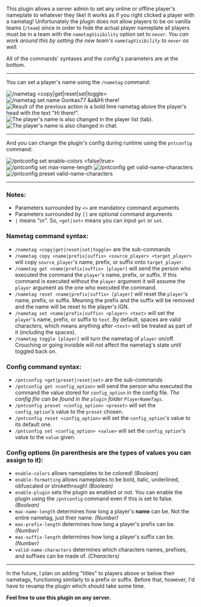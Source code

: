 This plugin allows a server admin to set any online or offline player's nameplate to whatever they like! It works as if you right clicked a player with a nametag! Unfortunately the plugin does not allow players to be on vanilla teams (`/team`) since in order to hide the actual player nameplate all players must be in a team with the `nametagVisibility` option set to `never`. _You can work around this by setting the new team's `nametagVisibility` to `never` as well._

All of the commands' syntaxes and the config's parameters are at the bottom.

---

You can set a player's name using the `/nametag` command:


![/nametag <copy|get|reset|set|toggle>](https://cdn.modrinth.com/data/cached_images/4172730a7ec0283318654f58fa0ff2177b8a2529_0.webp)
![/nametag set name Gonkas77 &a&lHi there!](https://cdn.modrinth.com/data/cached_images/8d81b613f909a80473c776b917c65411e997add6_0.webp)
![Result of the previous action is a bold lime nametag above the player's head with the text "Hi there!".](https://cdn.modrinth.com/data/cached_images/f44a0fbcb6171e1086d335d2037deb70b23c96de_0.webp)
![The player's name is also changed in the player list (tab).](https://cdn.modrinth.com/data/cached_images/f4d6397c9e86ee0b64d8093c12e2d77c9e962a1f_0.webp)
![The player's name is also changed in chat.](https://cdn.modrinth.com/data/cached_images/5bb8d51829c9c87f4e58d33d245abed3db9ce79e_0.webp)

---

And you can change the plugin's config during runtime using the `pntconfig` command:


![/pntconfig set enable-colors <false|true>](https://cdn.modrinth.com/data/cached_images/f6c4571fdd359c311bc25dbfca78678b5d03642a_0.webp)
![/pntconfig set max-name-length <length>](https://cdn.modrinth.com/data/cached_images/81dcd7a5a7a88eed901949df6da84fb145409817_0.webp)
![/pntconfig get valid-name-characters](https://cdn.modrinth.com/data/cached_images/0ba76deced78bb57626760af150e805aab58bec2_0.webp)
![/pntconfig preset valid-name-characters <preset>](https://cdn.modrinth.com/data/cached_images/bff61405a7f8480e49876d17fe8a6420fa9e2aff_0.webp)

---

### Notes:
- Parameters surrounded by `<>` are mandatory command arguments
- Parameters surrounded by `[]` are optional command arguments
- `|` means "or". So, `<get|set>` means you can input `get` or `set`.

### Nametag command syntax:
- `/nametag <copy|get|reset|set|toggle>` are the sub-commands
- `/nametag copy <name|prefix|suffix> <source_player> <target_player>` will copy `source_player`'s name, prefix, or suffix onto `target_player`.
- `/nametag get <name|prefix|suffix> [player]` will send the person who executed the command the `player`'s name, prefix, or suffix. If this command is executed without the `player` argument it will assume the `player` argument as the one who executed the command.
- `/nametag reset <name|prefix|suffix> [player]` will reset the `player`'s name, prefix, or suffix. Meaning the prefix and the suffix will be removed and the name will be reset to the player's IGN.
- `/nametag set <name|prefix|suffix> <player> <text>` will set the `player`'s name, prefix, or suffix to `text`. By default, spaces are valid characters, which means anything after `<text>` will be treated as part of it (including the spaces).
- `/nametag toggle [player]` will turn the nametag of `player` on/off. Crouching or going invisible will not affect the nametag's state until toggled back on.

### Config command syntax:
- `/pntconfig <get|preset|reset|set>` are the sub-commands
- `/pntconfig get <config_option>` will send the person who executed the command the value stored for `config_option` in the config file. _The config file can be found in the `plugin` folder `PlayerNameTags`._
- `/pntconfig preset <config_option> <preset>` will set the `config_option`'s value to the `preset` chosen.
- `/pntconfig reset <config_option>` will set the `config_option`'s value to its default one.
- `/pntconfig set <config_option> <value>` will set the `config_option`'s value to the `value` given.

### Config options (in parenthesis are the types of values you can assign to it):
- `enable-colors` allows nameplates to be colored! _(Boolean)_
- `enable-formatting` allows nameplates to be bold, italic, underlined, obfuscated or strokethrough! _(Boolean)_
- `enable-plugin` sets the plugin as enabled or not. You can enable the plugin using the `/pntconfig` command even if this is set to false. _(Boolean)_
- `max-name-length` determines how long a player's **name** can be. Not the entire nametag, just their name. _(Number)_
- `max-prefix-length` determines how long a player's prefix can be. _(Number)_
- `max-suffix-length` determines how long a player's suffix can be. _(Number)_
- `valid-name-characters` determines which characters names, prefixes, and suffixes can be made of. _(Characters)_

---

In the future, I plan on adding "titles" to players above or below their nametags, functioning similarly to a prefix or suffix. Before that, however, I'd have to revamp the plugin which should take some time.

**Feel free to use this plugin on any server.**
